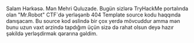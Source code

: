 Salam Hərkəsə. Mən Mehri Quluzade. Bugün sizlərə TryHackMe portalında olan "Mr.Robot" CTF`də yerləşənb 404 Template source kodu haqqında danışacam. Bu source kod əslində bir çox yerdə mövcuddur amma mən bunu uzun vaxt ərzində tapdığım üçün sizə də
rahat olsun deyə hazır şəkildə  yerləşdirmək qərarına gəldim.
